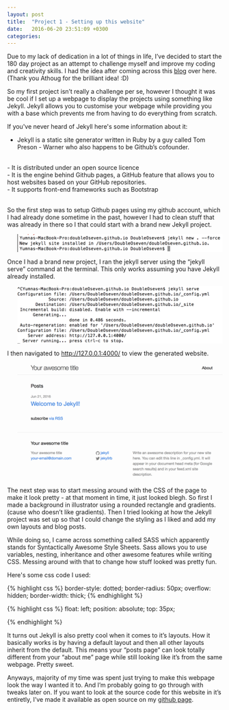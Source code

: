 ```yaml
---
layout: post
title:  "Project 1 - Setting up this website"
date:   2016-06-20 23:51:09 +0300
categories: 
---
```

Due to my lack of dedication in a lot of things in life, I’ve decided to start the 180 day project as an attempt to challenge myself and improve my coding and creativity skills. I had the idea after coming across this [blog](http://athougcodesatnight.tumblr.com/tagged/180dayproject) over here. (Thank you Athoug for the brilliant idea! :D)

So my first project isn’t really a challenge per se, however I thought it was be cool if I set up a webpage to display the projects using something like Jekyll. Jekyll allows you to customise your webpage while providing you with a base which prevents me from having to do everything from scratch.

If you've never heard of Jekyll here's some information about it: 
<br>
- Jekyll is a static site generator written in Ruby by a guy called Tom Preson - Warner who also happens to be Github’s cofounder. 
<br>
- It is distributed under an open source licence <br>
- It is the engine behind Github pages, a GitHub feature that allows you to host websites based on your GitHub repositories. <br>
- It supports front-end frameworks such as Bootstrap <br> <br>

So the first step was to setup Github pages using my github account, which I had already done sometime in the past, however I had to clean stuff that was already in there so I that could start with a brand new Jekyll project.

<div class="col">
              <ul class="list-inline intro-social-buttons text-center">
                       <img src="/images/new.png" alt="Smiley face" align="middle" class="img-responsive" > 
               </ul>
</div>

Once I had a brand new project, I ran the jekyll server using the “jekyll serve” command at the terminal. This only works assuming you have Jekyll already installed. 

<div class="col">
              <ul class="list-inline intro-social-buttons text-center">
                       <img src="/images/terminal.png" alt="Smiley face" align="middle" class="img-responsive" > 
               </ul>
</div>

I then navigated to http://127.0.0.1:4000/ to view the generated website. 


<div class="col">
              <ul class="list-inline intro-social-buttons text-center">
                       <img src="/images/newwebsite.png" alt="Smiley face" align="middle" class="img-responsive" > 
               </ul>
</div>


The next step was to start messing around with the CSS of the page to make it look pretty - at that moment in time, it just looked blegh. So first I made a background in illustrator using a rounded rectangle and gradients. (cause who doesn’t like gradients). Then I tried looking at how the Jekyll project was set up so that I could change the styling as I liked and add my own layouts and blog posts. 

While doing so, I came across something called SASS which apparently stands for Syntactically Awesome Style Sheets.  Sass allows you to use variables, nesting, inheritance and other awesome features while writing CSS. Messing around with that to change how stuff looked was pretty fun.

Here's some css code I used:

{% highlight css %}
	<!--  To make the image rounded -->
	border-style: dotted;
	border-radius: 50px;
	overflow: hidden;
	border-width: thick;
{% endhighlight %}


{% highlight css %}
	<!--  To position the heading -->
	float: left;
	position: absolute;
	top: 35px;

{% endhighlight %}


It turns out Jekyll is also pretty cool when it comes to it’s layouts. How it basically works is by having a default layout and then all other layouts inherit from the default. This means your “posts page” can look totally different from your “about me” page while still looking like it’s from the same webpage. Pretty sweet. 

Anyways, majority of my time was spent just trying to make this webpage look the way I wanted it to. And I’m probably going to go through with tweaks later on. If you want to look at the source code for this website in it’s entiretly, I’ve made it available as open source on my [github page](https://github.com/doubleoseven?tab=repositories). 
